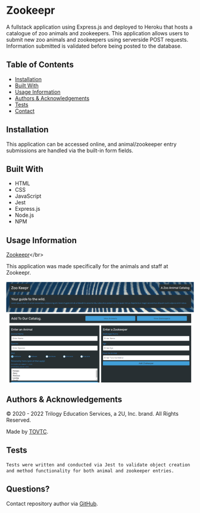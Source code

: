 
  # Zookeepr
  
  A fullstack application using Express.js and deployed to Heroku that hosts a catalogue of zoo animals and zookeepers. This application allows users to submit new zoo animals and zookeepers using serverside POST requests. Information submitted is validated before being posted to the database.
  
  ## Table of Contents
  
  * [Installation](#installation)
  * [Built With](#built)
  * [Usage Information](#usage)
  * [Authors & Acknowledgements](#credits)
  * [Tests](#tests)
  * [Contact](#questions)
  
  ## Installation <a name="installation"></a>
  This application can be accessed online, and animal/zookeeper entry submissions are handled via the built-in form fields.

  ## Built With <a name="built"></a>
  * HTML
  * CSS
  * JavaScript
  * Jest
  * Express.js
  * Node.js
  * NPM
  
  ## Usage Information<a name="usage"></a>
  [Zookeepr]("https://pacific-crag-48954.herokuapp.com/")</br>
    
  This application was made specifically for the animals and staff at Zookeepr.</br>
  </br>![Zookeepr](./zookeepr.png "Zookeepr")</br>
    
  ## Authors & Acknowledgements<a name="credits"></a>
  
  © 2020 - 2022 Trilogy Education Services, a 2U, Inc. brand. All Rights Reserved.
  
  Made by [TOVTC](https://github.com/TOVTC).
  
  ## Tests<a name="tests"></a>
    Tests were written and conducted via Jest to validate object creation and method functionality for both animal and zookeeper entries.
    
  ## Questions?<a name="questions"></a>
  Contact repository author via [GitHub](https://github.com/TOVTC).</br>